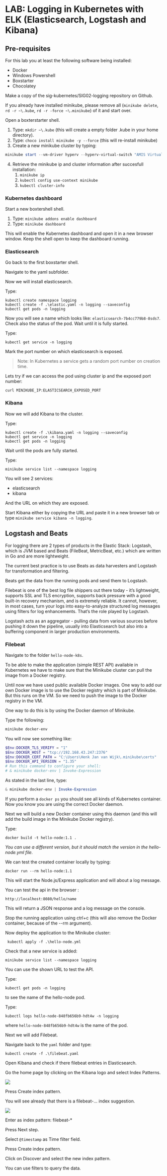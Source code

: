 # LAB: Logging in Kubernetes with ELK (Elasticsearch, Logstash and Kibana)

## Pre-requisites

For this lab you at least the following software being installed:

- Docker
- Windows Powershell
- Boxstarter
- Chocolatey

Make a copy of the sig-kubernetes/SIG02-logging repository on Github.

If you already have installed minikube, please remove all (`minikube delete`, `rd -r ~\.kube`, 
`rd -r -force ~\.minikube`) of it and start over.



Open a boxterstarter shell.

1. Type: `mkdir ~\.kube` (this will create a empty folder .kube in your home directory).
2. Type: `choco install minikube -y --force` (this will re-install minikube)
3. Create a new minikube cluster by typing:

```powershell
minikube start --vm-driver hyperv --hyperv-virtual-switch "AMIS Virtual Switch" --memory 6144 --disk-size 25g --cpus 4
```

4. Retrieve the minikube ip and cluster information after succesfull installation:
   1. `minikube ip`
   2. `kubectl config use-context minikube`
   3. `kubectl cluster-info`



### Kubernetes dashboard

Start a new boxtershell shell.

1. Type: `minikube addons enable dashboard`
2. Type: `minikube dashboard`

This will enable the Kubernetes dashboard and open it in a new browser window. Keep the shell open to keep the dashboard running.



### Elasticsearch

Go back to the first boxstarter shell.

Navigate to the yaml subfolder.

Now we will install elasticsearch.

Type: 

```
kubectl create namespace logging
kubectl create -f .\elastic.yaml -n logging --saveconfig
kubectl get pods -n logging
```

Now you will see a name which looks like: `elasticsearch-7b4cc779b8-8sds7`. Check also the status of the pod. Wait until it is fully started.

Type:

```
kubectl get service -n logging
```

Mark the port number on which elasticsearch is exposed.

> Note: In Kubernetes a service gets a random port number on creation time.

Lets try if we can access the pod using cluster ip and the exposed port number:

`curl MINIKUBE_IP:ELASTICSEARCH_EXPOSED_PORT`



### Kibana

Now we will add Kibana to the cluster.

Type:

```
kubectl create -f .\kibana.yaml -n logging --saveconfig
kubectl get service -n logging
kubectl get pods -n logging
```

Wait until the pods are fully started.

Type:

```
minikube service list --namespace logging
```

You will see 2 services:

- elasticsearch
- kibana

And the URL on which they are exposed.

Start Kibana either by copying the URL and paste it in a new browser tab or type `minikube service kibana -n logging`.



## Logstash and Beats

For logging there are 2 types of products in the Elastic Stack: Logstash, which is JVM based and Beats (FileBeat, MetricBeat, etc.) which are written in Go and are more lightweight.

The current best practice is to use Beats as data harvesters and Logstash for transformation and filtering. 

Beats get the data from the running pods and send them to Logstash. 

Filebeat is one of the best log file shippers out there today - it’s lightweight, supports SSL and TLS encryption, supports back pressure with a good built-in recovery mechanism, and is extremely reliable. It 
cannot, however, in most cases, turn your logs into easy-to-analyze structured log messages using filters for log enhancements. That’s the role played by Logstash.

Logstash acts as an aggregator - pulling data from various sources before pushing it down the pipeline, usually into Elasticsearch but also into a buffering component in larger production environments. 



### Filebeat

Navigate to the folder `hello-node-k8s`.

To be able to make the application (simple REST API) available in Kubernetes we have to make sure that the Minikube cluster can pull the image from a Docker registry.

Until now we have used public available Docker images. One way to add our own Docker image is to use the Docker registry which is part of Minikube. But this runs on the VM. So we need to push the image to the Docker registry in the VM.

One way to do this is by using the Docker daemon of Minikube.

Type the following:

```powershell
minikube docker-env
```

You will now see something like:

```powershell
$Env:DOCKER_TLS_VERIFY = "1"
$Env:DOCKER_HOST = "tcp://192.168.43.247:2376"
$Env:DOCKER_CERT_PATH = "C:\Users\Henk Jan van Wijk\.minikube\certs"
$Env:DOCKER_API_VERSION = "1.35"
# Run this command to configure your shell:
# & minikube docker-env | Invoke-Expression
```

As stated in the last line, type:

```powershell
& minikube docker-env | Invoke-Expression
```

If you perform a `docker ps` you should see all kinds of Kubernetes container. Now you know you are using the correct Docker daemon.

Next we will build a new Docker container using this daemon (and this will add the build image in the Minikube Docker registry).

Type:

```
docker build -t hello-node:1.1 .
```

*You can use a different version, but it should match the version in the hello-node.yml file.*

We can test the created container locally by typing:

```
docker run --rm hello-node:1.1
```

This will start the Node.js/Express application and will about a log message.

You can test the api in the browser :

```
http://localhost:8080/hello/name
```

This will return a JSON response and a log message on the console.

Stop the running application using ctrl+c (this will also remove the Docker container, because of the --rm argument).

Now deploy the application to the Minikube cluster:

```
 kubectl apply -f .\hello-node.yml
```

Check that a new service is added:

```
minikube service list --namespace logging
```

You can use the shown URL to test the API.

Type:

```
kubectl get pods -n logging
```

to see the name of the hello-node pod.

Type:

```
kubectl logs hello-node-848fb656b9-hdt4w -n logging
```

where `hello-node-848fb656b9-hdt4w` is the name of the pod.



Next we will add Filebeat.

Navigate back to the `yaml` folder and type:

```
kubectl create -f .\filebeat.yaml
```



Open Kibana and check if there filebeat entries in Elasticsearch.

Go the home page by clicking on the Kibana logo and select Index Patterns.

![](img/kibana_index_patterns.png)

Press Create index pattern.

You will see already that there is a filebeat-... index suggestion.

![](img/kibana_create_index_pattern.png)

Enter as index pattern: filebeat-*

Press Next step.

Select `@timestamp` as Time filter field.

Press Create index pattern.

Click on Discover and select the new index pattern.

You can use filters to query the data.

